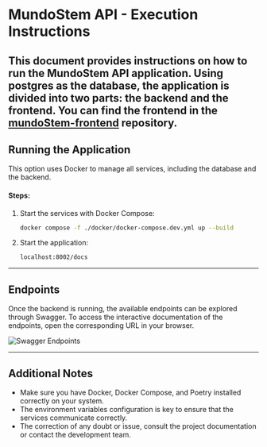 # MundoStem API - Execution Instructions

This document provides instructions on how to run the MundoStem API application. Using postgres as the database, the application is divided into two parts: the backend and the frontend. You can find the frontend in the [mundoStem-frontend](https://github.com/DavidOlmos03/mundoStem/tree/main) repository.
---

## Running the Application

This option uses Docker to manage all services, including the database and the backend.

#### Steps:

1. Start the services with Docker Compose:
   ```bash
   docker compose -f ./docker/docker-compose.dev.yml up --build
   ```
2. Start the application:
   ```bash
   localhost:8002/docs
---

## Endpoints

Once the backend is running, the available endpoints can be explored through Swagger. To access the interactive documentation of the endpoints, open the corresponding URL in your browser.

![Swagger Endpoints](./app/utils/swagger.png "Swagger")

---

## Additional Notes
- Make sure you have Docker, Docker Compose, and Poetry installed correctly on your system.
- The environment variables configuration is key to ensure that the services communicate correctly.
- The correction of any doubt or issue, consult the project documentation or contact the development team.
